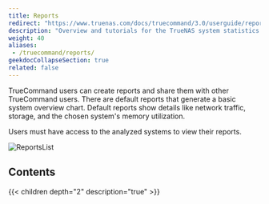 ```yaml
---
title: Reports
redirect: "https://www.truenas.com/docs/truecommand/3.0/userguide/reports/"
description: "Overview and tutorials for the TrueNAS system statistics collation and presentation feature in TrueCommand."
weight: 40
aliases: 
 - /truecommand/reports/
geekdocCollapseSection: true
related: false
---
```


TrueCommand users can create reports and share them with other TrueCommand users.
There are default reports that generate a basic system overview chart.
Default reports show details like network traffic, storage, and the chosen system's memory utilization.

Users must have access to the analyzed systems to view their reports.

![ReportsList](/images/TrueCommand/Reports/ReportsList.png "Reports List")

<div class="noprint">

## Contents

{{< children depth="2" description="true" >}}

</div>
